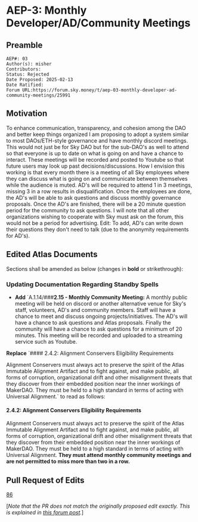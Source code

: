 # AEP-3: Monthly Developer/AD/Community Meetings

## Preamble

```
AEP#: 03
Author(s): misher
Contributors:
Status: Rejected
Date Proposed: 2025-02-13
Date Ratified: 
Forum URL:https://forum.sky.money/t/aep-03-monthly-developer-ad-community-meetings/25991
```

## Motivation

To enhance communication, transparency, and cohesion among the DAO and better keep things organized I am proposing to adopt a system similar to most DAOs/ETH-style governance and have monthly discord meetings. This would not just be for Sky DAO but for the sub-DAO's as well to attend so that everyone is up to date on what is going on and have a chance to interact. These meetings will be recorded and posted to Youtube so that future users may look up past decisions/discussions. How I envision this working is that every month there is a meeting of all Sky employees where they can discuss what is going on and communicate between themselves while the audience is muted. AD's will be required to attend 1 in 3 meetings, missing 3 in a row results in disqualification. Once the employees are done, the AD's will be able to ask questions and discuss monthly governance proposals. Once the AD's are finished, there will be a 20 minute question period for the community to ask questions. I will note that all other organizations wishing to cooperate with Sky must ask on the forum, this would not be a period for advertising. Edit: To add, AD's can write down their questions they don't need to talk (due to the anonymity requirements for AD's).

## Edited Atlas Documents

Sections shall be amended as below (changes in **bold** or strikethrough):

### **Updating Documentation Regarding Standby Spells**

* **Add** `A.1.14/###**2.15 - Monthly Community Meeting:**
 A monthly public meeting will be held on discord or another alternative venue for Sky's staff, volunteers, AD's and community members. Staff will have a chance to meet and discuss ongoing projects/initiatives. The AD's will have a chance to ask questions and Atlas proposals. Finally the community will have a chance to ask questions for a minimum of 20 minutes. This meeting will be recorded and uploaded to a streaming service such as Youtube.

**Replace** `#### 2.4.2: Alignment Conservers Eligibility Requirements

Alignment Conservers must always act to preserve the spirit of the Atlas Immutable Alignment Artifact and to fight against, and make public, all forms of corruption, organizational drift and other misalignment threats that they discover from their embedded position near the inner workings of MakerDAO. They must be held to a high standard in terms of acting with Universal Alignment.` to read as follows:

#### 2.4.2: Alignment Conservers Eligibility Requirements

Alignment Conservers must always act to preserve the spirit of the Atlas Immutable Alignment Artifact and to fight against, and make public, all forms of corruption, organizational drift and other misalignment threats that they discover from their embedded position near the inner workings of MakerDAO. They must be held to a high standard in terms of acting with Universal Alignment. **They must attend monthly community meetings and are not permitted to miss more than two in a row.**

## Pull Request of Edits

[86](https://github.com/makerdao/next-gen-atlas/pull/86)

[_Note that the PR does not match the originally proposed edit exactly. This is explained in [this forum post](https://forum.sky.money/t/clarifications-regarding-aeps-3-and-8/26271)._]
